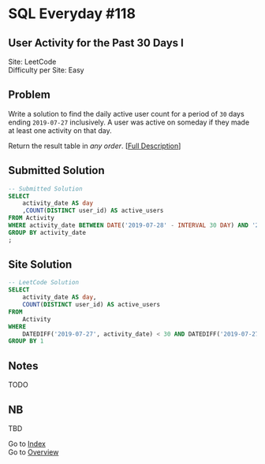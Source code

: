 # SQL Everyday \#118

## User Activity for the Past 30 Days I

Site: LeetCode\
Difficulty per Site: Easy

## Problem

Write a solution to find the daily active user count for a period of `30` days ending `2019-07-27` inclusively. A user was active on someday if they made at least one activity on that day.

Return the result table in *any order*. [[Full Description](https://leetcode.com/problems/user-activity-for-the-past-30-days-i/description/)]

## Submitted Solution

```sql
-- Submitted Solution
SELECT
    activity_date AS day
    ,COUNT(DISTINCT user_id) AS active_users
FROM Activity
WHERE activity_date BETWEEN DATE('2019-07-28' - INTERVAL 30 DAY) AND '2019-07-28' 
GROUP BY activity_date
;
```

## Site Solution

```sql
-- LeetCode Solution 
SELECT 
    activity_date AS day, 
    COUNT(DISTINCT user_id) AS active_users
FROM 
    Activity
WHERE 
    DATEDIFF('2019-07-27', activity_date) < 30 AND DATEDIFF('2019-07-27', activity_date)>=0
GROUP BY 1
```

## Notes

TODO

## NB

TBD

Go to [Index](../?tab=readme-ov-file#index)\
Go to [Overview](../?tab=readme-ov-file)
